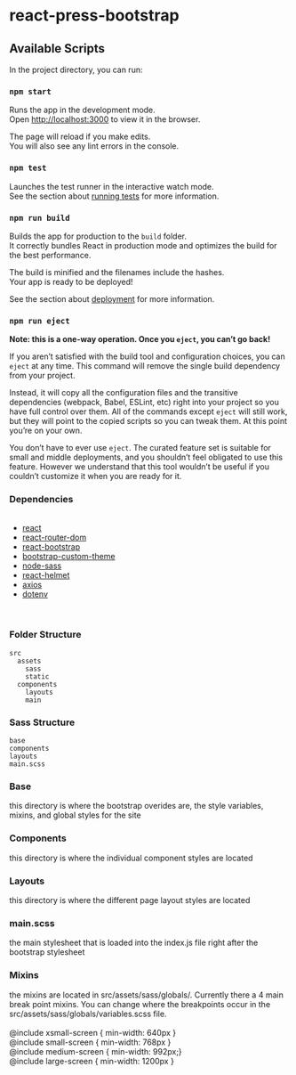# react-press-bootstrap
## Available Scripts

In the project directory, you can run:

### `npm start`

Runs the app in the development mode.<br />
Open [http://localhost:3000](http://localhost:3000) to view it in the browser.

The page will reload if you make edits.<br />
You will also see any lint errors in the console.

### `npm test`

Launches the test runner in the interactive watch mode.<br />
See the section about [running tests](https://facebook.github.io/create-react-app/docs/running-tests) for more information.

### `npm run build`

Builds the app for production to the `build` folder.<br />
It correctly bundles React in production mode and optimizes the build for the best performance.

The build is minified and the filenames include the hashes.<br />
Your app is ready to be deployed!

See the section about [deployment](https://facebook.github.io/create-react-app/docs/deployment) for more information.

### `npm run eject`

**Note: this is a one-way operation. Once you `eject`, you can’t go back!**

If you aren’t satisfied with the build tool and configuration choices, you can `eject` at any time. This command will remove the single build dependency from your project.

Instead, it will copy all the configuration files and the transitive dependencies (webpack, Babel, ESLint, etc) right into your project so you have full control over them. All of the commands except `eject` will still work, but they will point to the copied scripts so you can tweak them. At this point you’re on your own.

You don’t have to ever use `eject`. The curated feature set is suitable for small and middle deployments, and you shouldn’t feel obligated to use this feature. However we understand that this tool wouldn’t be useful if you couldn’t customize it when you are ready for it.

### Dependencies
<ul><br/>
  <li><a href="https://reactjs.org/">react</a></li>
  <li><a href="https://www.npmjs.com/package/react-router-dom">react-router-dom</a></li>
  <li><a href="https://react-bootstrap.github.io/">react-bootstrap</a></li>
  <li><a href="https://getbootstrap.com/docs/4.4/getting-started/theming/"> bootstrap-custom-theme</a></li>
  <li><a href="https://github.com/sass/node-sass">node-sass</a></li>
  <li><a href="https://www.npmjs.com/package/react-helmet">react-helmet</a></li>
  <li><a href="https://www.npmjs.com/package/axios">axios</a></li>
  <li><a href="https://www.npmjs.com/package/dotenv">dotenv</a></li>

 </ul>
 <br/>

### Folder Structure
```
src
  assets
    sass
    static
  components
    layouts
    main
```
 
### Sass Structure
```
base
components
layouts
main.scss
```

<h3>Base</h3>
this directory is where the bootstrap overides are, the style variables, mixins, and global styles for the site
<br/>
<h3>Components</h3>
this directory is where the individual component styles are located
<br/>
<h3>Layouts</h3>
this directory is where the different page layout styles are located
<br/>
<h3>main.scss</h3>
the main stylesheet that is loaded into the index.js file right after the bootstrap stylesheet
<h3>Mixins</h3>
the mixins are located in src/assets/sass/globals/. Currently there a 4 main break point mixins. You can change where the breakpoints occur in the src/assets/sass/globals/variables.scss file.
<br/><br/>
@include xsmall-screen { min-width: 640px }
<br/>
@include small-screen { min-width: 768px }
<br/>
@include medium-screen { min-width: 992px;}
<br/>
@include large-screen { min-width: 1200px }


